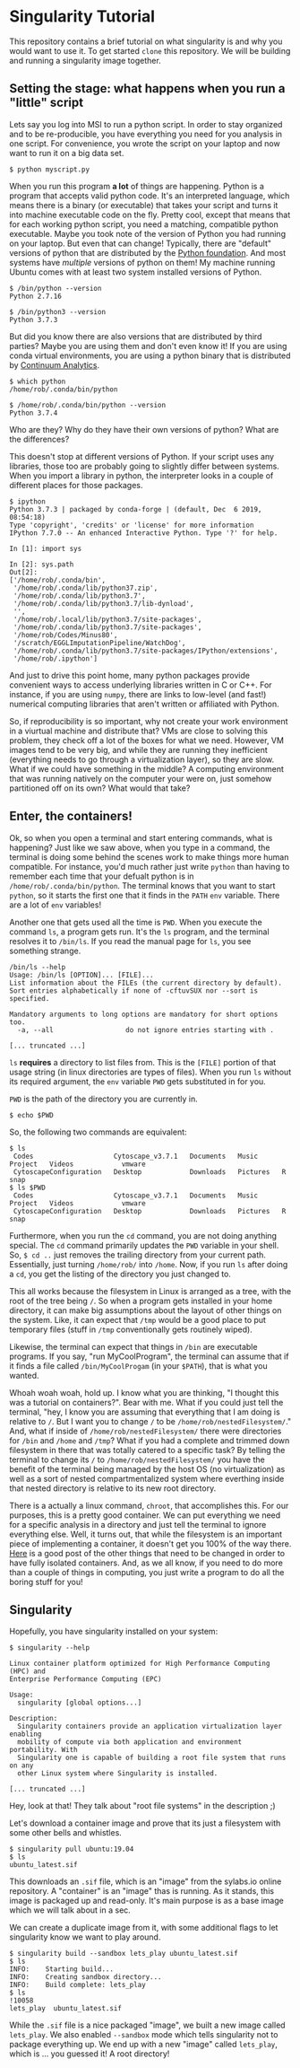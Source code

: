 # Singularity Tutorial
This repository contains a brief tutorial on what singularity is and why you
would want to use it. To get started `clone` this repository. We will be
building and running a singularity image together.

## Setting the stage: what happens when you run a "little" script
Lets say you log into MSI to run a python script.
In order to stay organized and to be re-producible, you have everything you need for you analysis in one script.
For convenience, you wrote the script on your laptop and now want to run it on a big data set.

```
$ python myscript.py
```

When you run this program **a lot** of things are happening.
Python is a program that accepts valid python code.
It's an interpreted language, which means there is a binary (or executable) that takes your script and turns it into machine executable code on the fly.
Pretty cool, except that means that for each working python script, you need a matching, compatible python executable.
Maybe you took note of the version of Python you had running on your laptop.
But even that can change!
Typically, there are "default" versions of python that are distributed by the [Python foundation](https://www.python.org/downloads/).
And most systems have *multiple* versions of python on them!
My machine running Ubuntu comes with at least two system installed versions of Python.

```
$ /bin/python --version
Python 2.7.16

$ /bin/python3 --version
Python 3.7.3
```

But did you know there are also versions that are distributed by third parties?
Maybe you are using them and don't even know it!
If you are using conda virtual environments, you are using a python binary that is distributed by [Continuum Analytics](https://www.anaconda.com/distribution/).

```
$ which python
/home/rob/.conda/bin/python

$ /home/rob/.conda/bin/python --version
Python 3.7.4
```

Who are they?
Why do they have their own versions of python?
What are the differences?

This doesn't stop at different versions of Python. If your script uses any libraries, those too are probably going to slightly differ between systems.
When you import a library in python, the interpreter looks in a couple of different places for those packages.

```
$ ipython
Python 3.7.3 | packaged by conda-forge | (default, Dec  6 2019, 08:54:18)
Type 'copyright', 'credits' or 'license' for more information
IPython 7.7.0 -- An enhanced Interactive Python. Type '?' for help.

In [1]: import sys

In [2]: sys.path
Out[2]:
['/home/rob/.conda/bin',
 '/home/rob/.conda/lib/python37.zip',
 '/home/rob/.conda/lib/python3.7',
 '/home/rob/.conda/lib/python3.7/lib-dynload',
 '',
 '/home/rob/.local/lib/python3.7/site-packages',
 '/home/rob/.conda/lib/python3.7/site-packages',
 '/home/rob/Codes/Minus80',
 '/scratch/EGGLImputationPipeline/WatchDog',
 '/home/rob/.conda/lib/python3.7/site-packages/IPython/extensions',
 '/home/rob/.ipython']
```

And just to drive this point home, many python packages provide convenient ways to access underlying libraries written in C or C++.
For instance, if you are using `numpy`, there are links to low-level (and fast!) numerical computing libraries that aren't written or affiliated with Python.

So, if reproducibility is so important, why not create your work environment in a viurtual machine and distribute that?
VMs are close to solving this problem, they check off a lot of the boxes for what we need.
However, VM images tend to be very big, and while they are running they inefficient (everything needs to go through a virtualization layer), so they are slow.
What if we could have something in the middle?
A computing environment that was running natively on the computer your were on, just somehow partitioned off on its own?
What would that take?

## Enter, the containers!
Ok, so when you open a terminal and start entering commands, what is happening?
Just like we saw above, when you type in a command, the terminal is doing some behind the scenes work to make things more human compatible.
For instance, you'd much rather just write `python` than having to remember each time that your defualt python is in `/home/rob/.conda/bin/python`.
The terminal knows that you want to start `python`, so it starts the first one that it finds in the `PATH` `env` variable.
There are a lot of `env` variables!

Another one that gets used all the time is `PWD`.
When you execute the command `ls`, a program gets run.
It's the `ls` program, and the terminal resolves it to `/bin/ls`.
If you read the manual page for `ls`, you see something strange.

```
/bin/ls --help
Usage: /bin/ls [OPTION]... [FILE]...
List information about the FILEs (the current directory by default).
Sort entries alphabetically if none of -cftuvSUX nor --sort is specified.

Mandatory arguments to long options are mandatory for short options too.
  -a, --all                  do not ignore entries starting with .

[... truncated ...]
```
`ls` **requires** a directory to list files from.
This is the `[FILE]` portion of that usage string (in linux directories are types of files).
When you run `ls` without its required argument, the `env` variable `PWD` gets substituted in for you.

`PWD` is the path of the directory you are currently in.
```
$ echo $PWD
```
So, the following two commands are equivalent:
```
$ ls
 Codes                    Cytoscape_v3.7.1   Documents   Music      Project   Videos            vmware
 CytoscapeConfiguration   Desktop            Downloads   Pictures   R         snap
$ ls $PWD
 Codes                    Cytoscape_v3.7.1   Documents   Music      Project   Videos            vmware
 CytoscapeConfiguration   Desktop            Downloads   Pictures   R         snap
```

Furthermore, when you run the `cd` command, you are not doing anything special.
The `cd` command primarily updates the `PWD` variable in your shell.
So, `$ cd ..` just removes the trailing directory from your current path.
Essentially, just turning `/home/rob/` into `/home`.
Now, if you run `ls` after doing a `cd`, you get the listing of the directory you just changed to.

This all works because the filesystem in Linux is arranged as a tree, with the root of the tree being `/`.
So when a program gets installed in your home directory, it can make big assumptions about the layout of other things on the system.
Like, it can expect that `/tmp` would be a good place to put temporary files (stuff in `/tmp` conventionally gets routinely wiped).

Likewise, the terminal can expect that things in `/bin` are executable programs.
If you say, "run MyCoolProgram", the terminal can assume that if it finds a file called `/bin/MyCoolProgam` (in your `$PATH`), that is what you wanted.

Whoah woah woah, hold up. I know what you are thinking, "I thought this was a tutorial on containers?".
Bear with me.
What if you could just tell the terminal,
    "hey, I know you are assuming that everything that I am doing is relative to `/`.
     But I want you to change `/` to be `/home/rob/nestedFilesystem/`."
And, what if inside of `/home/rob/nestedFilesystem/` there were directories for `/bin` and `/home` and `/tmp`?
What if you had a complete and trimmed down filesystem in there that was totally catered to a specific task?
By telling the terminal to change its `/` to `/home/rob/nestedFilesystem/` you have the benefit of the terminal being managed by
    the host OS (no virtualization) as well as a sort of nested compartmentalized system where everthing inside that nested directory is relative to its new root directory.

There is a actually a linux command, `chroot`, that accomplishes this.
For our purposes, this is a pretty good container.
We can put everything we need for a specific analysis in a directory and just tell the terminal to ignore everything else.
Well, it turns out, that while the filesystem is an important piece of implementing a container, it doesn't get you 100% of the way there.
[Here](https://ericchiang.github.io/post/containers-from-scratch/) is a good post of the other things that need to be changed in order to have fully isolated containers.
And, as we all know, if you need to do more than a couple of things in computing, you just write a program to do all the boring stuff for you!

## Singularity
Hopefully, you have singularity installed on your system:

```
$ singularity --help

Linux container platform optimized for High Performance Computing (HPC) and
Enterprise Performance Computing (EPC)

Usage:
  singularity [global options...]

Description:
  Singularity containers provide an application virtualization layer enabling
  mobility of compute via both application and environment portability. With
  Singularity one is capable of building a root file system that runs on any
  other Linux system where Singularity is installed.

[... truncated ...]
```

Hey, look at that! They talk about "root file systems" in the description ;)

Let's download a container image and prove that its just a filesystem with some other bells and whistles.

```
$ singularity pull ubuntu:19.04
$ ls
ubuntu_latest.sif
```

This downloads an `.sif` file, which is an "image" from the sylabs.io online repository.
A "container" is an "image" thas is running.
As it stands, this image is packaged up and read-only.
It's main purpose is as a base image which we will talk about in a sec.

We can create a duplicate image from it, with some additional flags to let singularity know we want to play around.

```
$ singularity build --sandbox lets_play ubuntu_latest.sif
$ ls
INFO:    Starting build...
INFO:    Creating sandbox directory...
INFO:    Build complete: lets_play
$ ls                                                                                                                                                                                                        !10058
lets_play  ubuntu_latest.sif
```
While the `.sif` file is a nice packaged "image", we built a new image called `lets_play`.
We also enabled `--sandbox` mode which tells singularity not to package everything up.
We end up with a new "image" called `lets_play`, which is ... you guessed it!
A root directory!

